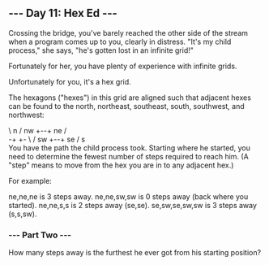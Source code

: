 ## --- Day 11: Hex Ed ---
Crossing the bridge, you've barely reached the other side of the stream when a program comes up to you, clearly in distress. "It's my child process," she says, "he's gotten lost in an infinite grid!"

Fortunately for her, you have plenty of experience with infinite grids.

Unfortunately for you, it's a hex grid.

The hexagons ("hexes") in this grid are aligned such that adjacent hexes can be found to the north, northeast, southeast, south, southwest, and northwest:

  \ n  /
nw +--+ ne
  /    \
-+      +-
  \    /
sw +--+ se
  / s  \
You have the path the child process took. Starting where he started, you need to determine the fewest number of steps required to reach him. (A "step" means to move from the hex you are in to any adjacent hex.)

For example:

ne,ne,ne is 3 steps away.
ne,ne,sw,sw is 0 steps away (back where you started).
ne,ne,s,s is 2 steps away (se,se).
se,sw,se,sw,sw is 3 steps away (s,s,sw).


### --- Part Two ---
How many steps away is the furthest he ever got from his starting position?